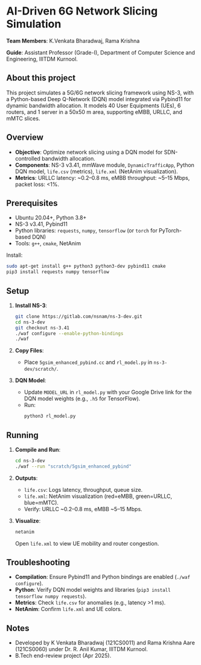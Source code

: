 # AI-Driven 6G Network Slicing Simulation

**Team Members**: K.Venkata Bharadwaj, Rama Krishna

**Guide**: Assistant Professor (Grade-I), Department of Computer Science and Engineering, IIITDM Kurnool.

## About this project
This project simulates a 5G/6G network slicing framework using NS-3, with a Python-based Deep Q-Network (DQN) model integrated via Pybind11 for dynamic bandwidth allocation. It models 40 User Equipments (UEs), 6 routers, and 1 server in a 50x50 m area, supporting eMBB, URLLC, and mMTC slices.

## Overview
- **Objective**: Optimize network slicing using a DQN model for SDN-controlled bandwidth allocation.
- **Components**: NS-3 v3.41, mmWave module, `DynamicTrafficApp`, Python DQN model, `life.csv` (metrics), `life.xml` (NetAnim visualization).
- **Metrics**: URLLC latency: ~0.2–0.8 ms, eMBB throughput: ~5–15 Mbps, packet loss: <1%.

## Prerequisites
- Ubuntu 20.04+, Python 3.8+
- NS-3 v3.41, Pybind11
- Python libraries: `requests`, `numpy`, `tensorflow` (or `torch` for PyTorch-based DQN)
- Tools: `g++`, `cmake`, NetAnim

Install:
```bash
sudo apt-get install g++ python3 python3-dev pybind11 cmake
pip3 install requests numpy tensorflow
```

## Setup
1. **Install NS-3**:
   ```bash
   git clone https://gitlab.com/nsnam/ns-3-dev.git
   cd ns-3-dev
   git checkout ns-3.41
   ./waf configure --enable-python-bindings
   ./waf
   ```

2. **Copy Files**:
   - Place `5gsim_enhanced_pybind.cc` and `rl_model.py` in `ns-3-dev/scratch/`.

3. **DQN Model**:
   - Update `MODEL_URL` in `rl_model.py` with your Google Drive link for the DQN model weights (e.g., `.h5` for TensorFlow).
   - Run:
     ```bash
     python3 rl_model.py
     ```

## Running
1. **Compile and Run**:
   ```bash
   cd ns-3-dev
   ./waf --run "scratch/5gsim_enhanced_pybind"
   ```

2. **Outputs**:
   - `life.csv`: Logs latency, throughput, queue size.
   - `life.xml`: NetAnim visualization (red=eMBB, green=URLLC, blue=mMTC).
   - Verify: URLLC ~0.2–0.8 ms, eMBB ~5–15 Mbps.

3. **Visualize**:
   ```bash
   netanim
   ```
   Open `life.xml` to view UE mobility and router congestion.

## Troubleshooting
- **Compilation**: Ensure Pybind11 and Python bindings are enabled (`./waf configure`).
- **Python**: Verify DQN model weights and libraries (`pip3 install tensorflow numpy requests`).
- **Metrics**: Check `life.csv` for anomalies (e.g., latency >1 ms).
- **NetAnim**: Confirm `life.xml` and UE colors.

## Notes
- Developed by K Venkata Bharadwaj (121CS0011) and Rama Krishna Aare (121CS0060) under Dr. R. Anil Kumar, IIITDM Kurnool.
- B.Tech end-review project (Apr 2025).

